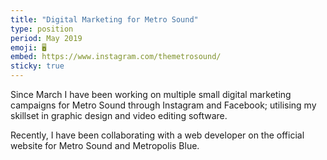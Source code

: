 ```yaml
---
title: "Digital Marketing for Metro Sound"
type: position
period: May 2019
emoji: 🖥
embed: https://www.instagram.com/themetrosound/
sticky: true
---
```


Since March I have been working on multiple small digital marketing campaigns for Metro Sound through Instagram and Facebook; utilising my skillset in graphic design and video editing software. 

Recently, I have been collaborating with a web developer on the official website for Metro Sound and Metropolis Blue.
